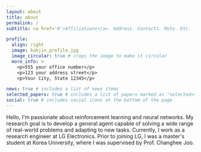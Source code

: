 ```yaml
---
layout: about
title: about
permalink: /
subtitle: <a href='#'>Affiliations</a>. Address. Contacts. Moto. Etc.

profile:
  align: right
  image: kukjin_profile.jpg
  image_circular: true # crops the image to make it circular
  more_info: >
    <p>555 your office number</p>
    <p>123 your address street</p>
    <p>Your City, State 12345</p>

news: true # includes a list of news items
selected_papers: true # includes a list of papers marked as "selected={true}"
social: true # includes social icons at the bottom of the page
---
```


Hello, I'm passionate about reinforcement learning and neural networks. My research goal is to develop a general agent capable of solving a wide range of real-world problems and adapting to new tasks. Currently, I work as a research engineer at LG Electronics. Prior to joining LG, I was a master's student at Korea University, where I was supervised by Prof. Changhee Joo.
